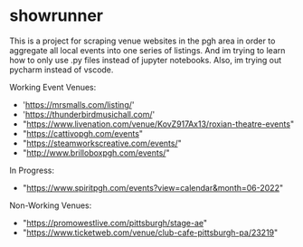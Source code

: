 # showrunner

This is a project for scraping venue websites in the pgh area in order to aggregate all local events into one series of listings. And im trying to learn how to only use .py files instead of jupyter notebooks. Also, im trying out pycharm instead of vscode.

Working Event Venues:
 - 'https://mrsmalls.com/listing/'
 - 'https://thunderbirdmusichall.com/'
 - "https://www.livenation.com/venue/KovZ917Ax13/roxian-theatre-events"
 - "https://cattivopgh.com/events"
 - "https://steamworkscreative.com/events/"
 - "http://www.brilloboxpgh.com/events/"

In Progress:
 - "https://www.spiritpgh.com/events?view=calendar&month=06-2022"

Non-Working Venues:
 - "https://promowestlive.com/pittsburgh/stage-ae"
 - "https://www.ticketweb.com/venue/club-cafe-pittsburgh-pa/23219"
 
